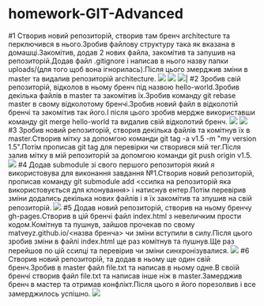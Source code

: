 # homework-GIT-Advanced
#1
Створив новий репозиторій, створив там бренч architecture та перключився в нього.Зробив файлову структуру така як вказана в домашці.Закомітив, додав 2 нових файла, закомітив та запушив на репозиторій.Додав файл .gitignore і написав в нього назву папки uploads/(для того щоб вона ігнорилась).Після цього змерджив зміни в master та видалив репозиторій architecture.
![](https://pp.vk.me/c636424/v636424230/31a86/rRWQbFNlnmA.jpg)
![](https://pp.vk.me/c636424/v636424230/31a90/PyhkQAn9S-s.jpg)
![](https://pp.vk.me/c636424/v636424230/31a9a/oCzHk_e8-Dk.jpg)|
#2
Зробив свій репозиторій, відколов в ньому бренч під назвою hello-world.Зробив декілька файлів в master та закомітив їх.Зробив команду git rebase master в свому відколотому бренчі.Зробив новий файл в відколотій бренчі та закомітив так його.І після цього зробив мердже використавши команду git merge hello-world та видалив свій відколотий бренч.
![](https://pp.vk.me/c636424/v636424230/31aa4/jMY4fMirDQk.jpg)
![](https://pp.vk.me/c636424/v636424230/31bd2/mgtY9API7H4.jpg)
#3
Зробив новий репозиторій, створив декілька файлів та комітнув їх в master.Створив мітку за допомгою команди git tag -a v1.5 -m "my version 1.5".Потім прописав git tag для перевірки чи створився мій тег.Після залив мітку в мій репозиторій за допомгою команди git push origin v1.5.
![](https://pp.vk.me/c636424/v636424230/31ab8/ssgYLIC99G0.jpg)
#4
Додав submodule зі свого першого репозиторія який я використовува для виконання завдання №1.Створив новий репозиторій, прописав команду git submodule add <ссилка на репозиторій яка використовується для клонування> і натиснув ентер.Потім перевірив зміни додались декілька нових файлів і я їх закомітив та зпушив на свій репозиторій.
![](https://pp.vk.me/c636424/v636424230/31ac6/GtZvOZVJPgw.jpg)
#5
Додав новий репозиторій, створив на ньому бренчу gh-pages.Створив в цій бренчі файл index.html з невеличким прости кодом.Комітнув та пушнув, зайшов прочекав по свому matveyz.github.io/<назва бренча> чи зміни вступили в силу.Після цього зробив зміни в файлі index.html ще раз комітнув та пушнув.Ще раз перейшов по цій ссилці та перевірив чи зміни синхронізувалися.
![](https://pp.vk.me/c636424/v636424230/31ad0/cOIH44nXid4.jpg)
#6
Створив новий репозиторій, та додав в ньому ще один свій бренч.Зробив в master файл file.txt та написав в ньому одне.В своїй бренчі створив файл file.txt та написав інше ніж в master.Замерджив бренч в мастер та отримав конфлікт.Після цього я його порезолвив і все замерджилось успішно.
![](https://pp.vk.me/c636424/v636424230/31ada/0llSoV1gOCs.jpg)
